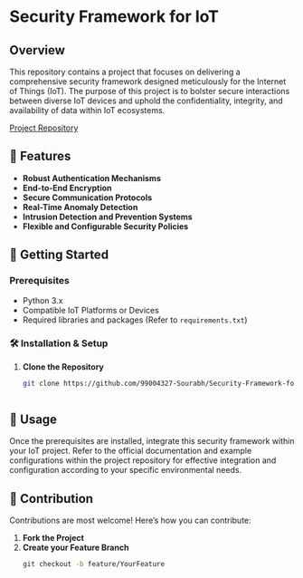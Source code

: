 # Security Framework for IoT

## Overview
This repository contains a project that focuses on delivering a comprehensive security framework designed meticulously for the Internet of Things (IoT). The purpose of this project is to bolster secure interactions between diverse IoT devices and uphold the confidentiality, integrity, and availability of data within IoT ecosystems.

[Project Repository](https://github.com/99004327-Sourabh/Security-Framework-for-IoT)

## 🌟 Features
- **Robust Authentication Mechanisms**
- **End-to-End Encryption**
- **Secure Communication Protocols**
- **Real-Time Anomaly Detection**
- **Intrusion Detection and Prevention Systems**
- **Flexible and Configurable Security Policies**

## 🚀 Getting Started

### Prerequisites
- Python 3.x
- Compatible IoT Platforms or Devices
- Required libraries and packages (Refer to `requirements.txt`)

### 🛠️ Installation & Setup
1. **Clone the Repository**
   ```sh
   git clone https://github.com/99004327-Sourabh/Security-Framework-for-IoT.git



## 📘 Usage
Once the prerequisites are installed, integrate this security framework within your IoT project. Refer to the official documentation and example configurations within the project repository for effective integration and configuration according to your specific environmental needs.

## 🤝 Contribution
Contributions are most welcome! Here’s how you can contribute:

1. **Fork the Project**
2. **Create your Feature Branch**
   ```sh
   git checkout -b feature/YourFeature
